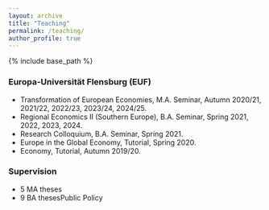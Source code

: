 ```yaml
---
layout: archive
title: "Teaching"
permalink: /teaching/
author_profile: true
---
```


{% include base_path %}

### Europa-Universität Flensburg (EUF)
 * Transformation of European Economies, M.A. Seminar, Autumn 2020/21, 2021/22, 2022/23, 2023/24, 2024/25.
 * Regional Economics II (Southern Europe), B.A. Seminar, Spring 2021, 2022, 2023, 2024.
 * Research Colloquium, B.A. Seminar, Spring 2021.
 * Europe in the Global Economy, Tutorial, Spring 2020.
 * Economy, Tutorial, Autumn 2019/20.
 

### Supervision
 * 5 MA theses
 * 9 BA thesesPublic Policy
